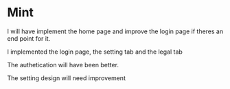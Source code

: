 # Mint

I will have implement the home page and improve the login page if theres an end point for it.

I implemented the login page, the setting tab and the legal tab

The authetication will have been better.

The setting design will need improvement


